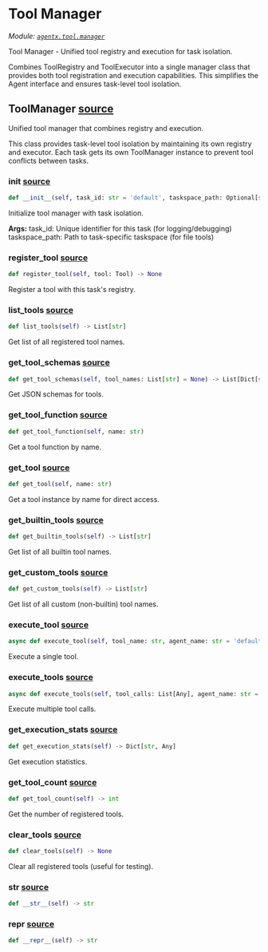 # Tool Manager

*Module: [`agentx.tool.manager`](https://github.com/dustland/agentx/blob/main/src/agentx/tool/manager.py)*

Tool Manager - Unified tool registry and execution for task isolation.

Combines ToolRegistry and ToolExecutor into a single manager class
that provides both tool registration and execution capabilities.
This simplifies the Agent interface and ensures task-level tool isolation.

## ToolManager <a href="https://github.com/dustland/agentx/blob/main/src/agentx/tool/manager.py#L18" class="source-link" title="View source code">source</a>

Unified tool manager that combines registry and execution.

This class provides task-level tool isolation by maintaining
its own registry and executor. Each task gets its own ToolManager
instance to prevent tool conflicts between tasks.

### __init__ <a href="https://github.com/dustland/agentx/blob/main/src/agentx/tool/manager.py#L27" class="source-link" title="View source code">source</a>

```python
def __init__(self, task_id: str = 'default', taskspace_path: Optional[str] = None)
```

Initialize tool manager with task isolation.

**Args:**
    task_id: Unique identifier for this task (for logging/debugging)
    taskspace_path: Path to task-specific taskspace (for file tools)

### register_tool <a href="https://github.com/dustland/agentx/blob/main/src/agentx/tool/manager.py#L84" class="source-link" title="View source code">source</a>

```python
def register_tool(self, tool: Tool) -> None
```

Register a tool with this task's registry.

### list_tools <a href="https://github.com/dustland/agentx/blob/main/src/agentx/tool/manager.py#L89" class="source-link" title="View source code">source</a>

```python
def list_tools(self) -> List[str]
```

Get list of all registered tool names.

### get_tool_schemas <a href="https://github.com/dustland/agentx/blob/main/src/agentx/tool/manager.py#L93" class="source-link" title="View source code">source</a>

```python
def get_tool_schemas(self, tool_names: List[str] = None) -> List[Dict[str, Any]]
```

Get JSON schemas for tools.

### get_tool_function <a href="https://github.com/dustland/agentx/blob/main/src/agentx/tool/manager.py#L97" class="source-link" title="View source code">source</a>

```python
def get_tool_function(self, name: str)
```

Get a tool function by name.

### get_tool <a href="https://github.com/dustland/agentx/blob/main/src/agentx/tool/manager.py#L101" class="source-link" title="View source code">source</a>

```python
def get_tool(self, name: str)
```

Get a tool instance by name for direct access.

### get_builtin_tools <a href="https://github.com/dustland/agentx/blob/main/src/agentx/tool/manager.py#L105" class="source-link" title="View source code">source</a>

```python
def get_builtin_tools(self) -> List[str]
```

Get list of all builtin tool names.

### get_custom_tools <a href="https://github.com/dustland/agentx/blob/main/src/agentx/tool/manager.py#L109" class="source-link" title="View source code">source</a>

```python
def get_custom_tools(self) -> List[str]
```

Get list of all custom (non-builtin) tool names.

### execute_tool <a href="https://github.com/dustland/agentx/blob/main/src/agentx/tool/manager.py#L114" class="source-link" title="View source code">source</a>

```python
async def execute_tool(self, tool_name: str, agent_name: str = 'default') -> ToolResult
```

Execute a single tool.

### execute_tools <a href="https://github.com/dustland/agentx/blob/main/src/agentx/tool/manager.py#L118" class="source-link" title="View source code">source</a>

```python
async def execute_tools(self, tool_calls: List[Any], agent_name: str = 'default') -> List[Dict[str, Any]]
```

Execute multiple tool calls.

### get_execution_stats <a href="https://github.com/dustland/agentx/blob/main/src/agentx/tool/manager.py#L122" class="source-link" title="View source code">source</a>

```python
def get_execution_stats(self) -> Dict[str, Any]
```

Get execution statistics.

### get_tool_count <a href="https://github.com/dustland/agentx/blob/main/src/agentx/tool/manager.py#L127" class="source-link" title="View source code">source</a>

```python
def get_tool_count(self) -> int
```

Get the number of registered tools.

### clear_tools <a href="https://github.com/dustland/agentx/blob/main/src/agentx/tool/manager.py#L131" class="source-link" title="View source code">source</a>

```python
def clear_tools(self) -> None
```

Clear all registered tools (useful for testing).

### __str__ <a href="https://github.com/dustland/agentx/blob/main/src/agentx/tool/manager.py#L137" class="source-link" title="View source code">source</a>

```python
def __str__(self) -> str
```
### __repr__ <a href="https://github.com/dustland/agentx/blob/main/src/agentx/tool/manager.py#L140" class="source-link" title="View source code">source</a>

```python
def __repr__(self) -> str
```